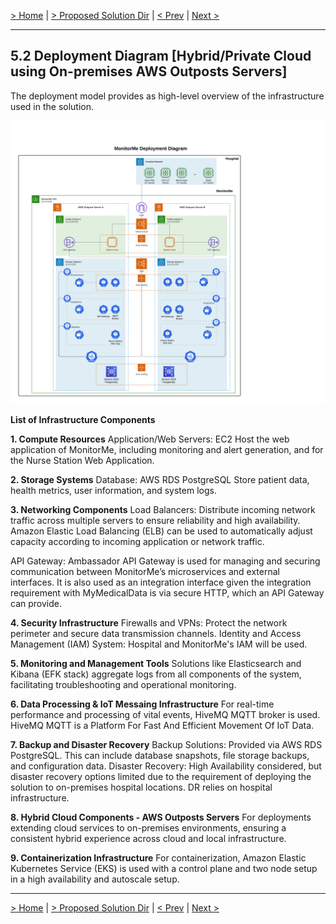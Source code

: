 [> Home](../README.md)  |  [> Proposed Solution Dir](README.md) |  [< Prev](5.1.ArchitectureDiagram.md)  |  [Next >](5.3.NurseStationUI.md)

---

## 5.2 Deployment Diagram [Hybrid/Private Cloud using On-premises AWS Outposts Servers]

The deployment model provides as high-level overview of the infrastructure used in the solution.

![Deployment/Infrastructure Architecture](../assets/Diagrams/MonitorMe_Deployment_Diagram.png)

**List of Infrastructure Components**

**1. Compute Resources**
Application/Web Servers: EC2 Host the web application of MonitorMe, including monitoring and alert generation, and for the Nurse Station Web Application. 

**2. Storage Systems**
Database: AWS RDS PostgreSQL Store patient data, health metrics, user information, and system logs.

**3. Networking Components**
Load Balancers: Distribute incoming network traffic across multiple servers to ensure reliability and high availability. Amazon Elastic Load Balancing (ELB) can be used to automatically adjust capacity according to incoming application or network traffic.

API Gateway: Ambassador API Gateway is used for managing and securing communication between MonitorMe’s microservices and external interfaces. It is also used as an integration interface given the integration requirement with MyMedicalData is via secure HTTP, which an API Gateway can provide.

**4. Security Infrastructure**
Firewalls and VPNs: Protect the network perimeter and secure data transmission channels. 
Identity and Access Management (IAM) System: Hospital and MonitorMe's IAM will be used.

**5. Monitoring and Management Tools**
Solutions like Elasticsearch and Kibana (EFK stack) aggregate logs from all components of the system, facilitating troubleshooting and operational monitoring.

**6. Data Processing & IoT Messaing Infrastructure**
For real-time performance and processing of vital events, HiveMQ MQTT broker is used. HiveMQ MQTT is a Platform For Fast And Efficient Movement Of IoT Data.

**7. Backup and Disaster Recovery**
Backup Solutions: Provided via AWS RDS PostgreSQL. This can include database snapshots, file storage backups, and configuration data.
Disaster Recovery: High Availability considered, but disaster recovery options limited due to the requirement of deploying the solution to on-premises hospital locations. DR relies on hospital infrastructure.

**8. Hybrid Cloud Components - AWS Outposts Servers**
For deployments extending cloud services to on-premises environments, ensuring a consistent hybrid experience across cloud and local infrastructure.

**9. Containerization Infrastructure**
For containerization, Amazon Elastic Kubernetes Service (EKS) is used with a control plane and two node setup in a high availability and autoscale setup.



---

[> Home](../README.md)  |  [> Proposed Solution Dir](README.md) |  [< Prev](5.1.ArchitectureDiagram.md)  |  [Next >](5.3.NurseStationUI.md)
